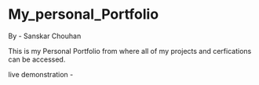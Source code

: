 # My_personal_Portfolio

By - Sanskar Chouhan

This is my Personal Portfolio from where all of my projects and cerfications can be accessed.

live demonstration - 
